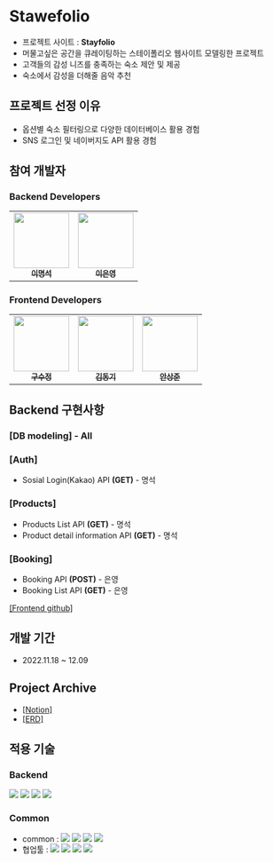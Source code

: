 # Stawefolio

- 프로젝트 사이트 : **Stayfolio**
- 머물고싶은 공간을 큐레이팅하는 스테이폴리오 웹사이트 모델링한 프로젝트
- 고객들의 감성 니즈를 충족하는 숙소 제안 및 제공
- 숙소에서 감성을 더해줄 음악 추천

## 프로젝트 선정 이유

- 옵션별 숙소 필터링으로 다양한 데이터베이스 활용 경험
- SNS 로그인 및 네이버지도 API 활용 경험

## 참여 개발자

### Backend Developers

<table>
  <tbody>
    <tr>
      <td align="center"><a href="https://github.com/myeongseoklee"><img src="https://avatars.githubusercontent.com/u/109528794?v=4" width="100px;" alt=""/><br /><sub><b>이명석</b></sub></a><br /></td>
      <td align="center"><a href="https://github.com/exnyxxng"><img src="https://avatars.githubusercontent.com/u/107943132?v=4" width="100px;" alt=""/><br /><sub><b>이은영</b></sub></a><br /></td>
     <tr/>
  </tbody>
</table>

### Frontend Developers

<table>
  <tbody>
    <tr>
      <td align="center"><a href="https://github.com/sujeong-dev"><img src="https://avatars.githubusercontent.com/u/112826154?v=4" width="100px;" alt=""/><br /><sub><b>구수정</b></sub></a><br /></td>
      <td align="center"><a href="https://github.com/Sing-DongKi"><img src="https://avatars.githubusercontent.com/u/112953746?v=4" width="100px;" alt=""/><br /><sub><b>김동기</b></sub></a><br /></td>
      <td align="center"><a href="https://github.com/Dave-ahn"><img src="https://avatars.githubusercontent.com/u/110475834?v=4" width="100px;" alt=""/><br /><sub><b>안상준</b></sub></a><br /></td>
     <tr/>
  </tbody>
</table>

## Backend 구현사항

### [DB modeling] - All

### [Auth]

- Sosial Login(Kakao) API **(GET)** - 명석

### [Products]

- Products List API **(GET)** - 명석
- Product detail information API **(GET)** - 명석

### [Booking]

- Booking API **(POST)** - 은영
- Booking List API **(GET)** - 은영

[[Frontend github]](https://github.com/wecode-bootcamp-korea/39-2nd-stawefolio-frontend)

## 개발 기간

- 2022.11.18 ~ 12.09

## Project Archive

- [[Notion]](https://stirring-cyclone-82f.notion.site/04eef3a312024a05bb1bb7742b7afe21)
- [[ERD]](https://dbdiagram.io/d/63849051c9abfc6111759884)

## 적용 기술

### Backend

<img src="https://img.shields.io/badge/javascript-F7DF1E?style=for-the-badge&logo=javascript&logoColor=white"/> <img src="https://img.shields.io/badge/node.js-339933?style=for-the-badge&logo=node.js&logoColor=white"/> <img src="https://img.shields.io/badge/express-000000?style=for-the-badge&logo=express&logoColor=white"/> <img src="https://img.shields.io/badge/mysql-4479A1?style=for-the-badge&logo=mysql&logoColor=white"/>

### Common

- common : <img src="https://img.shields.io/badge/Git-F05032?style=flat&logo=Git&logoColor=white"/> <img src="https://img.shields.io/badge/GitHub-181717?style=flat&logo=GitHub&logoColor=white"/> <img src="https://img.shields.io/badge/AWS-232F3E?style=flat&logo=AmazonAWS&logoColor=white"/> <img src="https://img.shields.io/badge/Prettier-F7B93E?style=flat&logo=prettier&logoColor=white"/>
- 협업툴 : <img src="https://img.shields.io/badge/Notion-000000?style=flat&logo=Notion&logoColor=white"/> <img src="https://img.shields.io/badge/Slack-4A154B?style=flat&logo=Slack&logoColor=white"/> <img src="https://img.shields.io/badge/Trello-0052CC?style=flat&logo=Trello&logoColor=white"/> <img src="https://img.shields.io/badge/PostMan-FF6C37?style=flat&logo=PostMan&logoColor=white"/>
